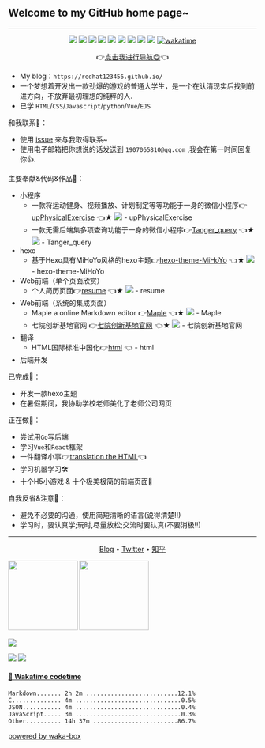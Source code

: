 ## Welcome to my __GitHub__ home page~
---
<p align="center">
  <img src="https://img.shields.io/badge/-JavaScript-e5cd0c?style=flat-square&logo=JavaScript&labelColor=f7df1e&logoColor=000" /> 
  <img src="https://img.shields.io/badge/-TypeScript-blue?style=flat-square&logo=TypeScript&labelColor=CCEEFF&logoColor=blue" /> 
  <img src="https://img.shields.io/badge/-Python-e5cd0c?style=flat-square&logo=Python&labelColor=f7df1e&logoColor=000" /> 
  <img src="https://img.shields.io/badge/-HTML5-e34f26?style=flat-square&logo=HTML5&logoColor=fff" />
  <img src="https://img.shields.io/badge/-Mathematica-cc0000?style=flat-square&logo=Wolfram&logoColor=white" />
  <img src="https://img.shields.io/badge/-MATLAB-0076A8?style=flat-square&logo=MathWorks&logoColor=white" />
  <img src="https://img.shields.io/badge/-R-276DC3?style=flat-square&logo=R&logoColor=white" />
  <img src="https://img.shields.io/badge/-SPSS-006699?style=flat-square&logo=IBM&logoColor=white" />
  <img src="https://img.shields.io/badge/-SAS-0071C5?style=flat-square&logo=SAS&logoColor=white" />
  <a href="https://wakatime.com/@af33183b-1f14-4919-b7f7-17da9ae5e142">
  <img src="https://wakatime.com/badge/user/af33183b-1f14-4919-b7f7-17da9ae5e142.svg" alt="wakatime" />
</a>
</p>

<p align="center">👉<a  href="https://redhat123456.github.io/router_index/">点击我进行导航😋</a>👈</p>

* My blog：`https://redhat123456.github.io/`
* 一个梦想着开发出一款劲爆的游戏的普通大学生，是一个在认清现实后找到前进方向，不放弃最初理想的纯粹的人.
* 已学 `HTML`/`CSS`/`Javascript`/`python`/`Vue`/`EJS`

和我联系🌿：

* 使用 <a href="https://github.com/redhat123456/redhat123456/issues/new" >issue</a> 来与我取得联系~
* 使用电子邮箱把你想说的话发送到 `1907065810@qq.com` ,我会在第一时间回复你👍.

主要奉献&代码&作品🌾：
+ 小程序
  - 一款将运动健身、视频播放、计划制定等等功能于一身的微信小程序👉<a href="https://github.com/redhat123456/upPhysicalExercise">upPhysicalExercise</a> 👈★ ![](https://badgen.net/github/stars/redhat123456/upPhysicalExercise) - upPhysicalExercise
  - 一款无需后端集多项查询功能于一身的微信小程序👉<a href="https://github.com/redhat123456/Tanger_query">Tanger_query</a> 👈★ ![](https://badgen.net/github/stars/redhat123456/Tanger_query) - Tanger_query
+ hexo
  - 基于Hexo具有MiHoYo风格的hexo主题👉<a href="https://github.com/redhat123456/hexo-theme-MiHoYo">hexo-theme-MiHoYo</a> 👈★ ![](https://badgen.net/github/stars/redhat123456/hexo-theme-MiHoYo) - hexo-theme-MiHoYo
+ Web前端（单个页面欣赏）
  - 个人简历页面👉<a href="https://github.com/redhat123456/resume">resume</a> 👈★ ![](https://badgen.net/github/stars/redhat123456/resume)  - resume
+ Web前端（系统的集成页面）
  - Maple a online Markdown editor 👉<a href="https://github.com/redhat123456/Maple">Maple</a> 👈★ ![](https://badgen.net/github/stars/redhat123456/Maple) - Maple
  - 七院创新基地官网 👉<a href="https://github.com/seven-innovation-base/official-website">七院创新基地官网</a> 👈★ ![](https://badgen.net/github/stars/seven-innovation-base/official-website)  - 七院创新基地官网
+ 翻译
  - HTML国际标准中国化👉<a href="https://github.com/redhat123456/html">html</a> 👈 - html
+ 后端开发

已完成🌴：
* 开发一款hexo主题
* 在暑假期间，我协助学校老师美化了老师公司网页

正在做🍃：
* 尝试用`Go`写后端
* 学习`Vue`和`React`框架
* 一件翻译小事👉<a href="https://github.com/redhat123456/html">translation the HTML</a>👈
* 学习机器学习🛠
* 十个H5小游戏 & 十个极美极简的前端页面🚀

自我反省&注意🍁：

* 避免不必要的沟通，使用简短清晰的语言(说得清楚!!)
* 学习时，要认真学;玩时,尽量放松;交流时要认真(不要消极!!)

---


<p align="center">
  <a href="https://redhat123456.github.io" target="_blank">Blog</a> •
  <a href="https://twitter.com/Tanger77300402" target="_blank">Twitter</a> •
  <a href="https://www.zhihu.com/people/lan-de-qi-ming-liao-5" target="_blank">知乎</a>
</p>

<b>
<image src='https://github-readme-stats.vercel.app/api?username=redhat123456&show_icons=true&theme=calm' height= 141></image>
</b>
<b>
<image src='https://github-readme-stats.vercel.app/api/top-langs/?username=redhat123456&layout=compact&theme=calm' height= 141></image>
</b>

<image src='https://github-profile-trophy.vercel.app/?username=redhat123456&theme=nord'></image>

<img src="https://github-readme-stats.vercel.app/api?username=redhat123456&show_icons=true&theme=default" />

  <!-- GitHub Streak -->
  <img src="https://github-readme-streak-stats.herokuapp.com/?user=redhat123456&theme=default" />



#### <a href="https://gist.github.com/redhat123456/4ee62e60852b37982d499d809324675b" target="_blank">📅 Wakatime codetime </a>

<!-- START_WakaGIST -->
```text
Markdown....... 2h 2m ..........................12.1%
C.............. 4m ..............................0.5%
JSON........... 4m ..............................0.4%
JavaScript..... 3m ..............................0.3%
Other.......... 14h 37m ........................86.7%
```
<!-- END_WakaGIST -->

[powered by waka-box](https://github.com/redhat123456/waka-box)



